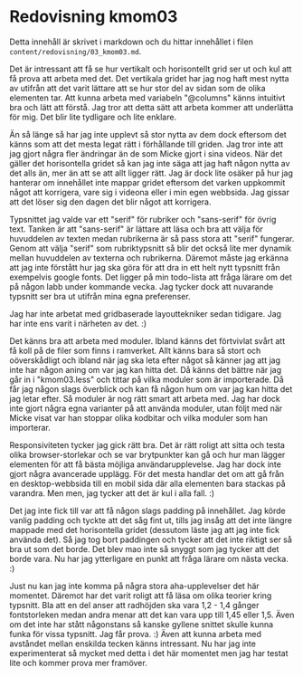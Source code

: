 ---
---
Redovisning kmom03
=========================

Detta innehåll är skrivet i markdown och du hittar innehållet i filen `content/redovisning/03_kmom03.md`.

Det är intressant att få se hur vertikalt och horisontellt grid ser ut och kul att få prova att arbeta med det. Det vertikala gridet har jag nog haft mest nytta av utifrån att det varit lättare att se hur stor del av sidan som de olika elementen tar. Att kunna arbeta med variabeln "@columns" känns intuitivt bra och lätt att förstå. Jag tror att detta sätt att arbeta kommer att underlätta för mig. Det blir lite tydligare och lite enklare.  

Än så länge så har jag inte upplevt så stor nytta av dem dock eftersom det känns som att det mesta legat rätt i förhållande till griden. Jag tror inte att jag gjort några fler ändringar än de som Micke gjort i sina videos. När det gäller det horisontella gridet så kan jag inte säga att jag haft någon nytta av det alls än, mer än att se att allt ligger rätt. Jag är dock lite osäker på hur jag hanterar om innehållet inte mappar gridet eftersom det varken uppkommit något att korrigera, vare sig i videona eller i min egen webbsida. Jag gissar att det löser sig den dagen det blir något att korrigera.

Typsnittet jag valde var ett "serif" för rubriker och "sans-serif" för övrig text. Tanken är att "sans-serif" är lättare att läsa och bra att välja för huvuddelen av texten medan rubrikerna är så pass stora att "serif" fungerar. Genom att välja "serif" som rubriktypsnitt så blir det också lite mer dynamik mellan huvuddelen av texterna och rubrikerna. Däremot måste jag erkänna att jag inte förstått hur jag ska göra för att dra in ett helt nytt typsnitt från exempelvis google fonts. Det ligger på min todo-lista att fråga lärare om det på någon labb under kommande vecka. Jag tycker dock att nuvarande typsnitt ser bra ut utifrån mina egna preferenser.  

Jag har inte arbetat med gridbaserade layouttekniker sedan tidigare. Jag har inte ens varit i närheten av det. :)

Det känns bra att arbeta med moduler. Ibland känns det förtvivlat svårt att få koll på de filer som finns i ramverket. Allt känns bara så stort och oöverskådligt och ibland när jag ska leta efter något så känner jag att jag inte har någon aning om var jag kan hitta det. Då känns det bättre när jag går in i "kmom03.less" och tittar på vilka moduler som är importerade. Då får jag någon slags överblick och kan få någon hum om var jag kan hitta det jag letar efter. Så moduler är nog rätt smart att arbeta med. Jag har dock inte gjort några egna varianter på att använda moduler, utan följt med när Micke visat var han stoppar olika kodbitar och vilka moduler som han importerar.

Responsiviteten tycker jag gick rätt bra. Det är rätt roligt att sitta och testa olika browser-storlekar och se var brytpunkter kan gå och hur man lägger elementen för att få bästa möjliga användarupplevelse. Jag har dock inte gjort några avancerade upplägg. För det mesta handlar det om att gå från en desktop-webbsida till en mobil sida där alla elementen bara stackas på varandra. Men men, jag tycker att det är kul i alla fall. :)

Det jag inte fick till var att få någon slags padding på innehållet. Jag körde vanlig padding och tyckte att det såg fint ut, tills jag insåg att det inte längre mappade med det horisontella gridet (dessutom läste jag att jag inte fick använda det). Så jag tog bort paddingen och tycker att det inte riktigt ser så bra ut som det borde. Det blev mao inte så snyggt som jag tycker att det borde vara. Nu har jag ytterligare en punkt att fråga lärare om nästa vecka. :)

Just nu kan jag inte komma på några stora aha-upplevelser det här momentet. Däremot har det varit roligt att få läsa om olika teorier kring typsnitt. Bla att en del anser att radhöjden ska vara 1,2 - 1,4 gånger fontstorleken medan andra menar att det kan vara upp till 1,45 eller 1,5. Även om det inte har stått någonstans så kanske gyllene snittet skulle kunna funka för vissa typsnitt. Jag får prova. :) Även att kunna arbeta med avståndet mellan enskilda tecken känns intressant. Nu har jag inte experimenterat så mycket med detta i det här momentet men jag har testat lite och kommer prova mer framöver.
